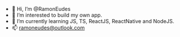 - 👋 Hi, I’m @RamonEudes
- 👀 I’m interested to build my own app.
- 🌱 I’m currently learning JS, TS, ReactJS, ReactNative and NodeJS.
- 📫 ramoneudes@outlook.com
